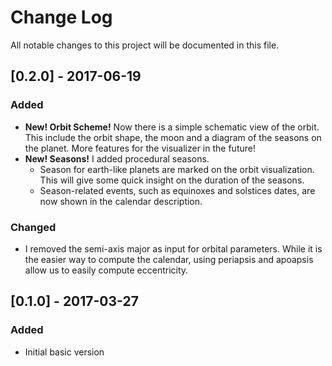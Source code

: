 # Change Log
All notable changes to this project will be documented in this file.

## [0.2.0] - 2017-06-19
### Added
- **New! Orbit Scheme!** Now there is a simple schematic view of the orbit. This include the orbit shape, the moon and a diagram of the seasons on the planet. More features for the visualizer in the future!
- **New! Seasons!** I added procedural seasons. 
    - Season for earth-like planets are marked on the orbit visualization. This will give some quick insight on the duration of the seasons.
    - Season-related events, such as equinoxes and solstices dates,  are now shown in the calendar description.
### Changed
- I removed the semi-axis major as input for orbital parameters. While it is the easier way to compute the calendar, using periapsis and apoapsis allow us to easily compute eccentricity.

## [0.1.0] - 2017-03-27
### Added
- Initial basic version